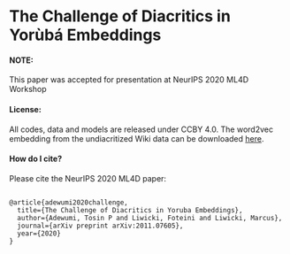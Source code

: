 # The Challenge of Diacritics in Yorùbá Embeddings
<h4>NOTE:</h4>
This paper was accepted for presentation at NeurIPS 2020 ML4D Workshop

<h4>License:</h4>
All codes, data and models are released under CCBY 4.0. The word2vec embedding from the undiacritized Wiki data can be downloaded <a href="https://drive.google.com/file/d/1SD-G-uWqBT8VMWBqS5M3hCwUx8tfIYPA/view?usp=sharing">here</a>.

<h4>How do I cite?</h4>
Please cite the NeurIPS 2020 ML4D paper:

<pre><code>
@article{adewumi2020challenge,
  title={The Challenge of Diacritics in Yoruba Embeddings},
  author={Adewumi, Tosin P and Liwicki, Foteini and Liwicki, Marcus},
  journal={arXiv preprint arXiv:2011.07605},
  year={2020}
}
</code></pre>


